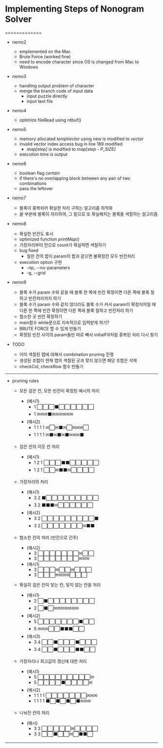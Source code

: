 # Implementing Steps of Nonogram Solver
=============
* nemo2
  - emplemented on the Mac
  - Brute Force (worked fine)
  - need to encode character since OS is changed from Mac to Windows

* nemo3
  - handling output problem of character
  - merge the branch code of input data
    + input puzzle directly
    + input text file

* nemo4
  - optimize fileRead using rdbuf()

* nemo5
  - memory allocated *tempVector* using new is modified to *vector<int>*
  - invalid vector index access bug in line 189 modified
    + *map[step]* is modified to *map[step - P_SIZE]*
  - execution time is output

* nemo6
  - boolean flag *certain*
  - if there's no overlapping block between any pair of two combinations
  - pass the leftover

* nemo7
  - 블록이 중복되어 확실한 자리 구하는 알고리즘 최적화
  - 끝 부분에 블록이 자리하여, 그 밑으로 또 확실해지는 블록들 색칠하는 알고리즘

* nemo8
  - 확실한 빈칸도 표시
  - optimized function *printMap()*
  - 가장자리부터 안으로 count가 확실하면 색칠하기
  - bug fixed
    - 칠한 칸의 합이 param의 합과 같으면 불확정칸 모두 빈칸처리
  - execution option 구현
    - -np, --no-parameters
    - -g, --grid

* nemo9
  - 블록 수가 param 수와 같을 때 블록 한 쪽에 빈칸 확정이면 다른 쪽에 블록 칠하고 빈칸처리까지 하기
  - 블록 수가 param 수와 같지 않더라도 블록 수가 커서 param이 확정지어질 때 다른 한 쪽에 빈칸 확정이면 다른 쪽에 블록 칠하고 빈칸처리 하기
  - 협소한 곳 빈칸 확정하기
  - main함수 while문으로 지속적으로 입력받게 하기?
  - BRUTE FORCE 할 수 있게 만들기
  - 확정된 빈칸 사이의 param들만 따로 빼서 initialFill처럼 중복된 자리 다시 찾기

* TODO  
  - 이미 색칠된 맵에 대해서 combination pruning 진행
  + 생성된 조합이 현재 맵의 색칠된 곳과 맞지 않으면 해당 조합은 삭제
  - checkCol, checkRow 함수 만들기
---------------------------------------
* pruning rules
  + 모든 검은 칸, 모든 빈칸이 확정된 예시의 처리
    - (예시1)
      - 1 ⬜⬜⬜⬛⬜⬜⬜⬜⬜⬜
      - 1 ✉✉✉⬛✉✉✉✉✉✉
    - (예시2)
      - 1 1 1 1 ✉⬜✉⬛✉⬜✉✉✉⬜
      - 1 1 1 1 ✉⬛✉⬛✉⬛✉✉✉⬛

  + 검은 칸의 이웃 칸 처리
    - (예시1)
      - 1 2 1 ⬜⬜⬜⬛⬛⬜⬜⬜⬜⬜
      - 1 2 1 ⬜⬜✉⬛⬛✉⬜⬜⬜⬜

  + 가장자리의 처리
    - (예시1)
      - 3 2 ⬛⬜⬜⬜⬜⬜⬜⬜⬜⬜
      - 3 2 ⬛⬛⬛✉⬜⬜⬜⬜⬜⬜
    - (예시2)
      - 3 2 ⬜⬜⬜⬜⬜⬜⬜⬜⬜⬛
      - 3 2 ⬜⬜⬜⬜⬜⬜⬜✉⬛⬛

  + 협소한 칸의 처리 (빈칸으로 간주)
    - (예시2)
      - 3 ⬜⬜⬜⬜⬜⬜⬜✉⬜⬜
      - 3 ⬜⬜⬜⬜⬜⬜⬜✉✉✉
    - (예시1)
      - 3 ⬜⬜⬜✉⬜⬜✉⬜⬜⬜
      - 3 ⬜⬜⬜✉✉✉✉⬜⬜⬜

  + 확실히 검은 칸이 닿는 칸, 닿지 않는 칸을 처리
    - (예시1)
      - 2 ⬜⬛⬜⬜⬜⬜⬜⬜⬜⬜
      - 2 ⬜⬛⬜✉✉✉✉✉✉✉
    - (예시2)
      - 5 ⬜⬜⬜⬜⬜⬜⬜⬛⬜⬜
      - 5 ✉✉✉⬜⬜⬛⬛⬛⬜⬜
    - (예시3)
      - 3 4 ⬜⬜⬛⬜⬜⬜⬛⬜⬜⬜
      - 3 4 ⬜⬜⬛⬜⬜⬜⬛⬛⬜⬜

  + 가장자리나 최고값의 갱신에 대한 처리
    - (예시1)
      - 5 ⬜⬜⬜⬜⬜⬜⬜⬜⬜✉
      - 5 ⬜⬜⬜⬜⬛⬜⬜⬜⬜✉
    - (예시2)
      - 1 1 1 1 ⬜⬜⬜⬜⬜⬜⬜✉✉✉
      - 1 1 1 1 ⬛⬜⬛⬜⬛⬜⬛✉✉✉

  + 나눠진 칸의 처리
    - (예시)
      - 3 3 ⬜⬜⬜⬜⬜✉⬜⬜⬜⬜
      - 3 3 ⬜⬜⬛⬜⬜✉⬜⬛⬛⬜

---------------------------------------
<!--
  - 칠하면 안됨
      5  ⬜⬜⬜⬜⬜⬜⬜⬜⬜⬜
      5  ✉✉✉⬜⬜⬜⬜⬜⬜⬜
      5  ⬜⬜⬛⬜⬜⬜⬜⬜⬜⬜
      5  ✉✉⬛✉⬜⬜⬜⬜⬜⬜

  - 칠합시다
      5  ⬛⬜⬜⬜⬜⬜⬜⬜⬜⬜
      5  ⬛⬛⬜⬜⬜⬜⬜⬜⬜⬜
    5 2  ⬛⬜⬜⬜⬛✉⬛⬜⬜⬜
      5  ✉✉✉⬛⬜⬜⬜⬜⬜⬜
      5  ✉✉✉⬛⬛⬜⬜⬜⬜⬜
    2 5  ✉⬛⬛✉⬛⬛⬜⬜⬜⬜


* mergeStart, mergeEnd, nextBlockCnt
  - don't need *mergeEnd* anymore

         ⬜⬜⬜⬜⬜⬛⬜⬜⬛⬛⬛⬜⬜⬛⬛⬛⬜⬜⬜⬜⬜⬜⬜

         ⬜⬜⬜⬜⬜⬛ ⬜ ⬜ ⬛⬛ ⬛ ⬜ ⬜ ⬛ ⬛ ⬛ ⬜ ⬜⬜⬜⬜⬜⬜
         0 1 2 3 4 5  6  7 8 9 10 11 12 13 14 15 16
mgStart               s  s 8 8  8 -1 -1 13 13 13 -1
nxtBCnt               0  0 1 2  3  3  3  3  3  3  3


mgEnd              s -1 -1 8 9 10 10 10 13 14 15 15

        ⬜⬜⬛⬛⬛⬛⬜ ⬜⬛⬛ ⬛ ⬜ ⬜ ⬛ ⬛ ⬛ ⬜⬜⬜⬜⬜⬜⬜
        0 1 2 3 4 5 6 7 8 9 10 11 12 13 14 15 16        
mgStart             s s 8 8  8 -1 -1 13 13 13 -1
nxtBCnt             0 0 1 2  3  3  3  3  3  3  3

mgEnd       1 2 3 4 4 4 8 9 10 10 10 13 14 15 15

* bug of rules3
  - 0부터 가면서 블록들 셈,

* rules3를 없앤다?
  - 기존의 rules는 현재의 블록들과 param을 match시켜서 맞으면 각 블록에 대해 마감처리만 해준다
  - param들 중에
    블록들 세서 가장 많은게 param들 중 max와 비교 같으면 마감처리?
  - rules3는 보류

  1 2 1 ⬜⬜⬜⬛⬛⬜⬜⬜⬜⬜
  1 2 1 ⬜⬜✉⬛⬛✉⬜⬜⬜⬜

  1 4 5 1 ⬜⬜⬜⬜⬛⬛⬛⬛⬜⬜⬜⬜⬛⬛⬛⬛⬜⬜⬜⬜
  1 4 5 1 ⬜⬜⬜✉⬛⬛⬛⬛✉⬜⬜⬜⬛⬛⬛⬛⬜⬜⬜⬜

  1 4 5 1 ⬜⬜⬜⬜⬛⬛⬛⬛⬜⬜⬜⬜⬛⬛⬛⬜⬜⬜⬜⬜
  max 블록부터 param이랑 비교
  <position, blockCount>
  <4, 4>
  <12, 3>
  순으로

  param은 5, 4, 1, 1순으로 비교 (같으면 앞에서부터)

  <4, 4> == param 5
  position (4) 앞에 param의 순서로 5의 앞에 있는 1, 4가 올 수 있는지 확인
    (즉, 블록이 param 5라면 param 순서로 5 앞에 있는 1, 4가 해당 블록 앞에 올 수 있어야 한다)
  position이 4니까 1, 4가 올 수 없다

  param의 다음 순서로 넘어감 4
  if(blockCount > param)이면 break;

  position 4 앞에 1이 올 수 있다
  있다면 블록 수 세서 일치하면 앞뒤 마감 처리!

  if( max(blockCount) > descending order 두번째 param )
    해당 block은 max param이 확실하므로
    왼쪽으로 이동, 오른쪽으로 이동 하는 처리
  - 이것도 문제인게 블록이 또 나오면 merge할지 말지, param을 보면서 판단해야 하는데
  - 확정빈칸이 나온다고 해도  


  1 2 11 8 ⬜⬜⬜⬜⬜✉⬛⬜⬛⬛⬛⬛⬛⬛⬛⬛⬜⬜✉⬛⬛⬜⬛⬛⬛⬛⬛⬜⬜⬜


  1 2 11 8 ⬜⬜⬜⬜⬜⬜⬛⬜⬛⬛⬛⬛⬛⬛⬛⬛⬜⬜✉⬛⬛⬜⬛⬛⬛⬛⬛⬜⬜⬜

  1 2 8 5 ⬜⬜⬜⬜⬜⬜✉⬜⬜⬜⬜⬜⬜⬜⬜⬜⬜✉⬜⬜⬜⬜⬜⬜⬜
  1 2 8 5 ⬜⬜⬜⬜⬜⬜✉⬜⬜⬜⬜⬜⬜⬜⬜⬜⬜✉⬜⬜⬜⬜⬜⬜⬜
  1 2 8 5 ⬜⬛⬜⬜⬜⬜✉⬜⬜⬜⬜⬜⬜⬜⬜⬜⬜✉⬜⬜⬜⬜⬜⬜⬜ -->
